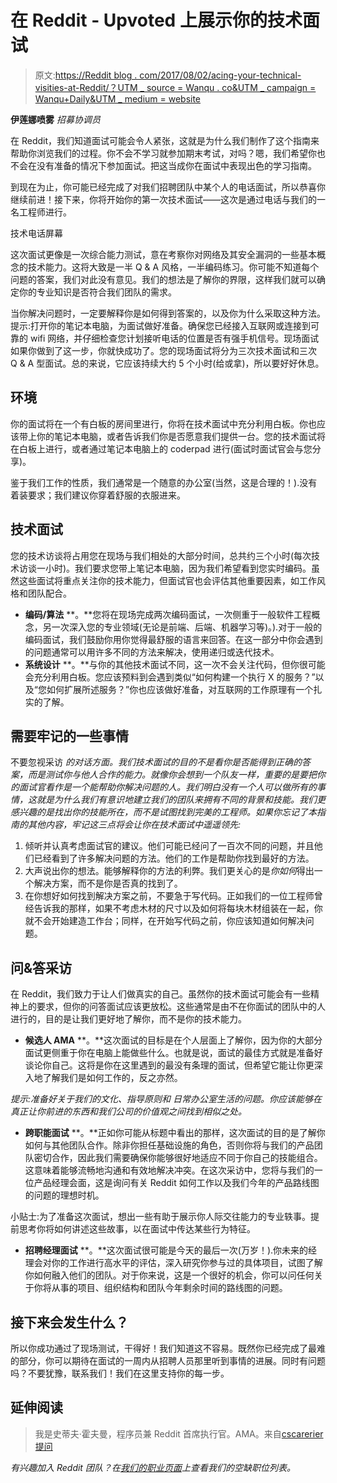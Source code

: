 # 在 Reddit - Upvoted 上展示你的技术面试

> 原文:[https://Reddit blog . com/2017/08/02/acing-your-technical-visities-at-Reddit/？UTM _ source = Wanqu . co&UTM _ campaign = Wanqu+Daily&UTM _ medium = website](https://redditblog.com/2017/08/02/acing-your-technical-interviews-at-reddit/?utm_source=wanqu.co&utm_campaign=Wanqu+Daily&utm_medium=website)

**伊莲娜喷雾** *招募协调员*

在 Reddit，我们知道面试可能会令人紧张，这就是为什么我们制作了这个指南来帮助你浏览我们的过程。你不会不学习就参加期末考试，对吗？嗯，我们希望你也不会在没有准备的情况下参加面试。把这当成你在面试中表现出色的学习指南。

到现在为止，你可能已经完成了对我们招聘团队中某个人的电话面试，所以恭喜你继续前进！接下来，你将开始你的第一次技术面试——这次是通过电话与我们的一名工程师进行。

技术电话屏幕

这次面试更像是一次综合能力测试，意在考察你对网络及其安全漏洞的一些基本概念的技术能力。这将大致是一半 Q & A 风格，一半编码练习。你可能不知道每个问题的答案，我们对此没有意见。我们的想法是了解你的界限，这样我们就可以确定你的专业知识是否符合我们团队的需求。

当你解决问题时，一定要解释你是如何得到答案的，以及你为什么采取这种方法。提示:打开你的笔记本电脑，为面试做好准备。确保您已经接入互联网或连接到可靠的 wifi 网络，并仔细检查您计划接听电话的位置是否有强手机信号。现场面试如果你做到了这一步，你就快成功了。您的现场面试将分为三次技术面试和三次 Q & A 型面试。总的来说，它应该持续大约 5 个小时(给或拿)，所以要好好休息。

## **环境**

你的面试将在一个有白板的房间里进行，你将在技术面试中充分利用白板。你也应该带上你的笔记本电脑，或者告诉我们你是否愿意我们提供一台。您的技术面试将在白板上进行，或者通过笔记本电脑上的 coderpad 进行(面试时面试官会与您分享)。

鉴于我们工作的性质，我们通常是一个随意的办公室(当然，这是合理的！).没有着装要求；我们建议你穿着舒服的衣服进来。

## **技术面试**

您的技术访谈将占用您在现场与我们相处的大部分时间，总共约三个小时(每次技术访谈一小时)。我们要求您带上笔记本电脑，因为我们希望看到您实时编码。虽然这些面试将重点关注你的技术能力，但面试官也会评估其他重要因素，如工作风格和团队配合。

*   **编码/算法** **。**您将在现场完成两次编码面试，一次侧重于一般软件工程概念，另一次深入您的专业领域(无论是前端、后端、机器学习等)。).对于一般的编码面试，我们鼓励你用你觉得最舒服的语言来回答。在这一部分中你会遇到的问题通常可以用许多不同的方法来解决，使用递归或迭代技术。
*   **系统设计** **。**与你的其他技术面试不同，这一次不会关注代码，但你很可能会充分利用白板。您应该预料到会遇到类似“如何构建一个执行 X 的服务？”以及“您如何扩展所述服务？”你也应该做好准备，对互联网的工作原理有一个扎实的了解。

## **需要牢记的一些事情**

不要忽视采访 *的对话方面。我们技术面试的目的不是看你是否能得到正确的答案，而是测试你与他人合作的能力。就像你会想到一个队友一样，重要的是要把你的面试官看作是一个能帮助你解决问题的人。我们明白没有一个人可以做所有的事情，这就是为什么我们有意识地建立我们的团队来拥有不同的背景和技能。我们更感兴趣的是找出你的技能所在，而不是试图找到完美的工程师。如果你忘记了本指南的其他内容，牢记这三点将会让你在技术面试中遥遥领先:*

1.  倾听并认真考虑面试官的建议。他们可能已经问了一百次不同的问题，并且他们已经看到了许多解决问题的方法。他们的工作是帮助你找到最好的方法。
2.  大声说出你的想法。能够解释你的方法的利弊。我们更关心的是*你如何*得出一个解决方案，而不是你是否真的找到了。
3.  在你想好如何找到解决方案之前，不要急于写代码。正如我们的一位工程师曾经告诉我的那样，如果不考虑木材的尺寸以及如何将每块木材组装在一起，你就不会开始建造工作台；同样，在开始写代码之前，你应该知道如何解决问题。

## **问&答采访**

在 Reddit，我们致力于让人们做真实的自己。虽然你的技术面试可能会有一些精神上的要求，但你的问答面试应该更放松。这些通常是由不在你面试的团队中的人进行的，目的是让我们更好地了解你，而不是你的技术能力。

*   **候选人 AMA** **。**这次面试的目标是在个人层面上了解你，因为你的大部分面试更侧重于你在电脑上能做些什么。也就是说，面试的最佳方式就是准备好谈论你自己。这将是你在这里遇到的最没有条理的面试，但希望它能让你更深入地了解我们是如何工作的，反之亦然。

*提示:准备好关于我们的文化、指导原则和* *日常办公室生活的问题。你应该能够在真正让你前进的东西和我们公司的价值观之间找到相似之处。*

*   **跨职能面试** **。**正如你可能从标题中看出的那样，这次面试的目的是了解你如何与其他团队合作。除非你担任基础设施的角色，否则你将与我们的产品团队密切合作，因此我们需要确保你能够很好地适应不同于你自己的技能组合。这意味着能够流畅地沟通和有效地解决冲突。在这次采访中，您将与我们的一位产品经理会面，这是询问有关 Reddit 如何工作以及我们今年的产品路线图的问题的理想时机。

小贴士:为了准备这次面试，想出一些有助于展示你人际交往能力的专业轶事。提前思考你将如何讲述这些故事，以在面试中传达某些行为特征。

*   **招聘经理面试** **。**这次面试很可能是今天的最后一次(万岁！).你未来的经理会对你的工作进行高水平的评估，深入研究你参与过的具体项目，试图了解你如何融入他们的团队。对于你来说，这是一个很好的机会，你可以问任何关于你将从事的项目、组织结构和团队今年剩余时间的路线图的问题。

## 接下来会发生什么？

所以你成功通过了现场测试，干得好！我们知道这不容易。既然你已经完成了最难的部分，你可以期待在面试的一周内从招聘人员那里听到事情的进展。同时有问题吗？不要犹豫，联系我们！我们在这里支持你的每一步。

## **延伸阅读**

> 我是史蒂夫·霍夫曼，程序员兼 Reddit 首席执行官。AMA。来自[cscarerier 提问](https://www.reddit.com/r/cscareerquestions/)

*有兴趣加入 Reddit 团队？在[我们的职业页面](https://about.reddit.com/careers/)上查看我们的空缺职位列表。*